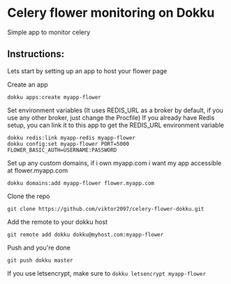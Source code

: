 # Celery flower monitoring on Dokku

Simple app to monitor celery

## Instructions:

Lets start by setting up an app to host your flower page

Create an app

    dokku apps:create myapp-flower

Set environment variables
(It uses REDIS_URL as a broker by default, if you use any other broker, just change the Procfile)
If you already have Redis setup, you can link it to this app to get the REDIS_URL environment variable

    dokku redis:link myapp-redis myapp-flower
    dokku config:set myapp-flower PORT=5000 FLOWER_BASIC_AUTH=USERNAME:PASSWORD

Set up any custom domains, if i own myapp.com i want my app accessible at flower.myapp.com

    dokku domains:add myapp-flower flower.myapp.com

Clone the repo

    git clone https://github.com/viktor2097/celery-flower-dokku.git

Add the remote to your dokku host

    git remote add dokku dokku@myhost.com:myapp-flower

Push and you're done

    git push dokku master

If you use letsencrypt, make sure to `dokku letsencrypt myapp-flower`
